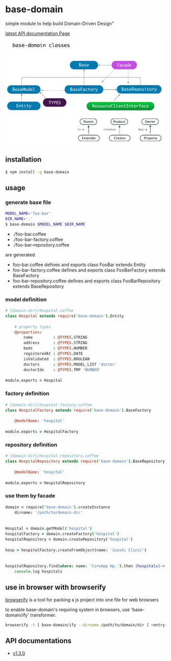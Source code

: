 # base-domain

simple module to help build Domain-Driven Design"

[latest API documentation Page](http://cureapp.github.io/base-domain/doc/v1.3.0/index.html)

![concept](https://github.com/CureApp/base-domain/blob/master/base-domain-classes.png "base-domain-classes")

## installation

```bash
$ npm install -g base-domain
```


## usage

### generate base file

```bash
MODEL_NAME='foo-bar'
DIR_NAME='.'
$ base-domain $MODEL_NAME $DIR_NAME
```
- ./foo-bar.coffee
- ./foo-bar-factory.coffee
- ./foo-bar-repository.coffee

are generated.

- foo-bar.coffee defines and exports class FooBar extends Entity
- foo-bar-factory.coffee defines and exports class FooBarFactory extends BaseFactory
- foo-bar-repository.coffee defines and exports class FooBarRepository extends BaseRepository



### model definition

```coffee
# {domain-dir}/hospital.coffee
class Hospital extends require('base-domain').Entity

    # property types
    @properties:
        name         : @TYPES.STRING
        address      : @TYPES.STRING
        beds         : @TYPES.NUMBER
        registeredAt : @TYPES.DATE
        isValidated  : @TYPES.BOOLEAN
        doctors      : @TYPES.MODEL_LIST 'doctor'
        doctorIdx    : @TYPES.TMP 'NUMBER'

module.exports = Hospital
```

### factory definition
```coffee
# {domain-dir}/hospital-factory.coffee
class HospitalFactory extends require('base-domain').BaseFactory

    @modelName: 'hospital'

module.exports = HospitalFactory
```

### repository definition
```coffee
# {domain-dir}/hospital-repository.coffee
class HospitalRepository extends require('base-domain').BaseRepository

    @modelName: 'hospital'

module.exports = HospitalRepository
```


### use them by facade

```coffee
domain = require('base-domain').createInstance
    dirname: '/path/to/domain-dir'


Hospital = domain.getModel('hospital')
hospitalFactory = domain.createFactory('hospital')
hospitalRepository = domain.createRepository('hospital')

hosp = hospitalFactory.createFromObject(name: 'Suzuki Clinic')


hospitalRepository.find(where: name: 'CureApp Hp.').then (hospitals)->
    console.log hospitals

```

## use in browser with browserify
[browserify](http://browserify.org/) is a tool for packing a js project into one file for web browsers

to enable base-domain's requiring system in browsers, use 'base-domain/ify' transformer.

```bash
browserify -t [ base-domain/ify --dirname /path/to/domain/dir ] <entry-file>
```

## API documentations
- [v1.3.0](http://cureapp.github.io/base-domain/doc/v1.3.0/index.html)
